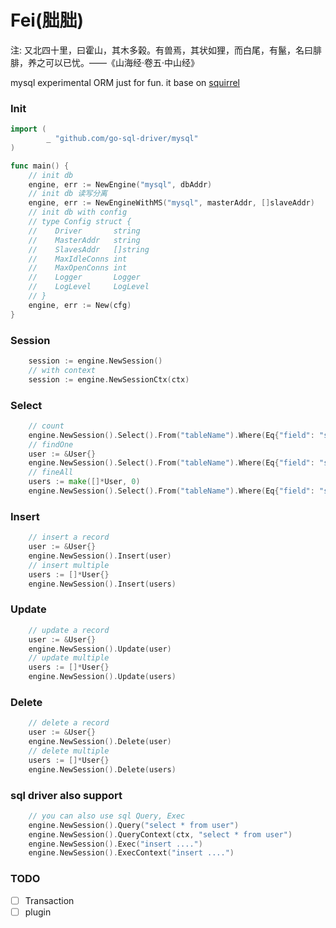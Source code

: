 
# Fei(胐胐)
注: 又北四十里，曰霍山，其木多榖。有兽焉，其状如狸，而白尾，有鬣，名曰腓腓，养之可以已忧。——《山海经·卷五·中山经》

mysql experimental ORM just for fun. it base on [squirrel](https://github.com/Masterminds/squirrel)

### Init
```go
import (
    	_ "github.com/go-sql-driver/mysql"
)

func main() {
    // init db
    engine, err := NewEngine("mysql", dbAddr)
    // init db 读写分离
    engine, err := NewEngineWithMS("mysql", masterAddr, []slaveAddr)
    // init db with config
    // type Config struct {
	//    Driver       string
	//    MasterAddr   string
	//    SlavesAddr   []string
	//    MaxIdleConns int
	//    MaxOpenConns int
	//    Logger       Logger
	//    LogLevel     LogLevel
    // }
    engine, err := New(cfg)
}

```

### Session
```go
    session := engine.NewSession()
    // with context
    session := engine.NewSessionCtx(ctx)
```

### Select
```go
    // count
    engine.NewSession().Select().From("tableName").Where(Eq{"field": "someting"}).Count()
    // findOne
    user := &User{} 
    engine.NewSession().Select().From("tableName").Where(Eq{"field": "someting"}).FindOne(user) // need pointer
    // fineAll
    users := make([]*User, 0)
    engine.NewSession().Select().From("tableName").Where(Eq{"field": "someting"}).FindAll(&user) // need pointer
```

### Insert
```go
    // insert a record
    user := &User{}
    engine.NewSession().Insert(user)
    // insert multiple
    users := []*User{}
    engine.NewSession().Insert(users)
```

### Update
```go
    // update a record
    user := &User{}
    engine.NewSession().Update(user)
    // update multiple
    users := []*User{}
    engine.NewSession().Update(users)

```

### Delete
```go
    // delete a record
    user := &User{}
    engine.NewSession().Delete(user)
    // delete multiple
    users := []*User{}
    engine.NewSession().Delete(users)
```

### sql driver also support
```go
    // you can also use sql Query, Exec
    engine.NewSession().Query("select * from user")
    engine.NewSession().QueryContext(ctx, "select * from user")
    engine.NewSession().Exec("insert ....")
    engine.NewSession().ExecContext("insert ....")
```

### TODO
- [ ] Transaction
- [ ] plugin
